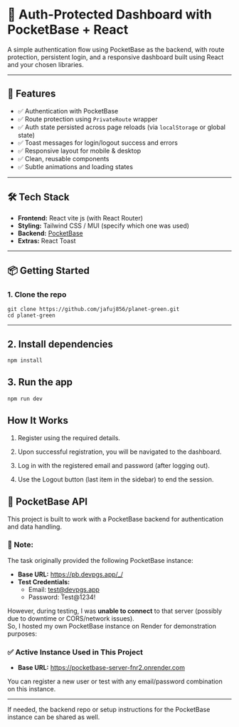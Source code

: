 # 🔐 Auth-Protected Dashboard with PocketBase + React

A simple authentication flow using PocketBase as the backend, with route protection, persistent login, and a responsive dashboard built using React and your chosen libraries.

---

## 🚀 Features

- ✅ Authentication with PocketBase  
- ✅ Route protection using `PrivateRoute` wrapper  
- ✅ Auth state persisted across page reloads (via `localStorage` or global state)  
- ✅ Toast messages for login/logout success and errors  
- ✅ Responsive layout for mobile & desktop  
- ✅ Clean, reusable components  
- ✅ Subtle animations and loading states  

---

## 🛠 Tech Stack

- **Frontend:** React vite js (with React Router)  
- **Styling:** Tailwind CSS / MUI (specify which one was used)    
- **Backend:** [PocketBase](https://pocketbase.io/)  
- **Extras:** React Toast 

---

## 📦 Getting Started

### 1. Clone the repo
```
git clone https://github.com/jafuj856/planet-green.git
cd planet-green
```
---
## 2. Install dependencies
```
npm install
```
## 3. Run the app

```
npm run dev
```
 ## How It Works
 
1. Register using the required details.

2. Upon successful registration, you will be navigated to the dashboard.

3. Log in with the registered email and password (after logging out).

4. Use the Logout button (last item in the sidebar) to end the session.

## 🔗 PocketBase API

This project is built to work with a PocketBase backend for authentication and data handling.

### 🔄 Note:
The task originally provided the following PocketBase instance:

- **Base URL:** https://pb.devpgs.app/_/
- **Test Credentials:**  
  - Email: test@devpgs.app  
  - Password: Test@1234!

However, during testing, I was **unable to connect** to that server (possibly due to downtime or CORS/network issues).  
So, I hosted my own PocketBase instance on Render for demonstration purposes:

### ✅ Active Instance Used in This Project

- **Base URL:** https://pocketbase-server-fnr2.onrender.com

You can register a new user or test with any email/password combination on this instance.

---

If needed, the backend repo or setup instructions for the PocketBase instance can be shared as well.






